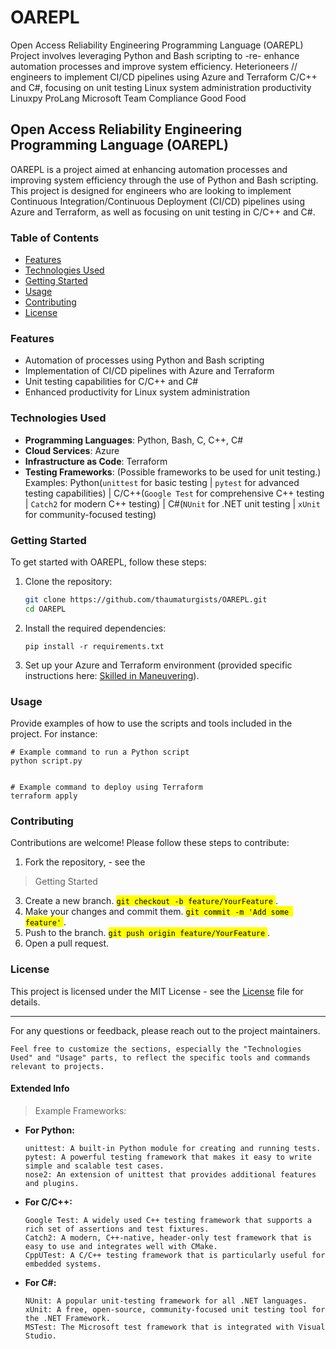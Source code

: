 # OAREPL
Open Access Reliability Engineering Programming Language (OAREPL)
Project involves leveraging Python and Bash scripting to   -re-   enhance automation processes and improve system efficiency.
Heterioneers
// engineers to implement CI/CD pipelines using Azure and Terraform
	C/C++ and C#, focusing on unit testing
Linux system administration productivity
Linuxpy
 ProLang
Microsoft
Team
Compliance
Good Food

## Open Access Reliability Engineering Programming Language (OAREPL)

OAREPL is a project aimed at enhancing automation processes and improving system efficiency through the use of Python and Bash scripting. This project is designed for engineers who are looking to implement Continuous Integration/Continuous Deployment (CI/CD) pipelines using Azure and Terraform, as well as focusing on unit testing in C/C++ and C#.

### Table of Contents

- [Features](#features)
- [Technologies Used](#technologies-used)
- [Getting Started](#getting-started)
- [Usage](#usage)
- [Contributing](#contributing)
- [License](#license)

### Features

- Automation of processes using Python and Bash scripting
- Implementation of CI/CD pipelines with Azure and Terraform
- Unit testing capabilities for C/C++ and C#
- Enhanced productivity for Linux system administration

### Technologies Used

- **Programming Languages**: Python, Bash, C, C++, C#
- **Cloud Services**: Azure
- **Infrastructure as Code**: Terraform
- **Testing Frameworks**:
     (Possible frameworks to be used for unit testing.)
      <br>Examples: Python(`unittest` for basic testing | `pytest` for advanced testing capabilities) | C/C++(`Google Test` for comprehensive C++ testing | `Catch2` for modern C++ testing) | C#(`NUnit` for .NET unit testing | `xUnit` for community-focused testing)
                 

### Getting Started

To get started with OAREPL, follow these steps:

1. Clone the repository:
   ```bash
   git clone https://github.com/thaumaturgists/OAREPL.git
   cd OAREPL
   ```
2. Install the required dependencies:
   ```
   pip install -r requirements.txt
   ```
3. Set up your Azure and Terraform environment (provided specific instructions here: [Skilled in Maneuvering](remunerator.man)).

### Usage

Provide examples of how to use the scripts and tools included in the project.
    For instance:
    
    
    # Example command to run a Python script
    python script.py
    
    
    # Example command to deploy using Terraform
    terraform apply
    

### Contributing

Contributions are welcome! Please follow these steps to contribute:

1. Fork the repository, - see the
 > Getting Started
3. Create a new branch.
<mark> ```git checkout -b feature/YourFeature``` </mark>.<br>
4. Make your changes and commit them.
<mark> ```git commit -m 'Add some feature'``` </mark>.<br>
5. Push to the branch.
<mark> ```git push origin feature/YourFeature``` </mark>.<br>
6. Open a pull request.

### License

This project is licensed under the MIT License - see the [License](LICENSE) file for details.
***
For any questions or feedback, please reach out to the project maintainers.
```
Feel free to customize the sections, especially the "Technologies Used" and "Usage" parts, to reflect the specific tools and commands relevant to projects.
```

#### **Extended Info**
> Example Frameworks:
- **For Python:**
  ```
  unittest: A built-in Python module for creating and running tests.
  pytest: A powerful testing framework that makes it easy to write simple and scalable test cases.
  nose2: An extension of unittest that provides additional features and plugins.
  ```
- **For C/C++:**
  ```
  Google Test: A widely used C++ testing framework that supports a rich set of assertions and test fixtures.
  Catch2: A modern, C++-native, header-only test framework that is easy to use and integrates well with CMake.
  CppUTest: A C/C++ testing framework that is particularly useful for embedded systems.
  ```
- **For C#:**
  ```
  NUnit: A popular unit-testing framework for all .NET languages.
  xUnit: A free, open-source, community-focused unit testing tool for the .NET Framework.
  MSTest: The Microsoft test framework that is integrated with Visual Studio.
  ```



